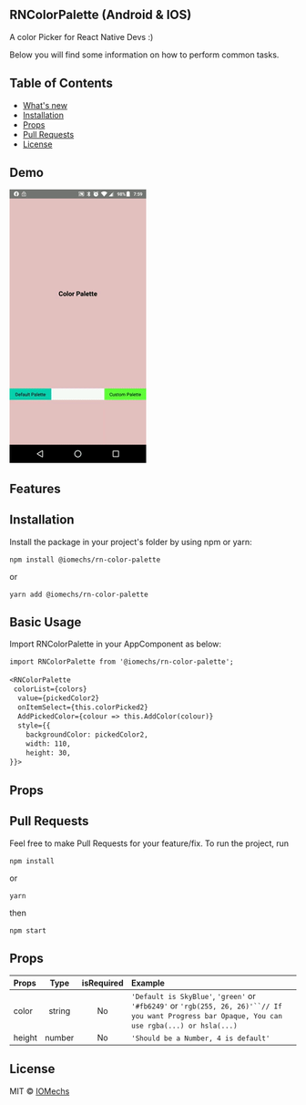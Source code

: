 ## RNColorPalette (Android & IOS)
A color Picker for React Native Devs :)

Below you will find some information on how to perform common tasks.<br>


## Table of Contents

- [What's new](#whats-new)
- [Installation](#installation)
- [Props](#props)
- [Pull Requests](#pr)
- [License](#license)


## Demo
![](assets/android-demo.gif)

## Features


## Installation

Install the package in your project's folder by using npm or yarn:

```
npm install @iomechs/rn-color-palette
```
or
```
yarn add @iomechs/rn-color-palette
```

## Basic Usage

Import RNColorPalette in your AppComponent as below:

```
import RNColorPalette from '@iomechs/rn-color-palette';

<RNColorPalette
 colorList={colors}
  value={pickedColor2}
  onItemSelect={this.colorPicked2}
  AddPickedColor={colour => this.AddColor(colour)}
  style={{
    backgroundColor: pickedColor2,
    width: 110,
    height: 30,
}}>
```


## Props



## Pull Requests

Feel free to make Pull Requests for your feature/fix.
To run the project, run
```
npm install
```
or
```
yarn
```
then
```
npm start
```
## Props

| Props  |  Type  | isRequired | Example                                                                                                                                            |
| :----- | :----: | :--------: | :------------------------------------------------------------------------------------------------------------------------------------------------- |
| color  | string |     No     | `'Default is SkyBlue'`, `'green'` or `'#fb6249'` or ` 'rgb(255, 26, 26)'``// If you want Progress bar Opaque, You can use rgba(...) or hsla(...) ` |
| height | number |     No     | `'Should be a Number, 4 is default'`                                                                           

## License
MIT © [IOMechs](https://github.com/IOmechs)